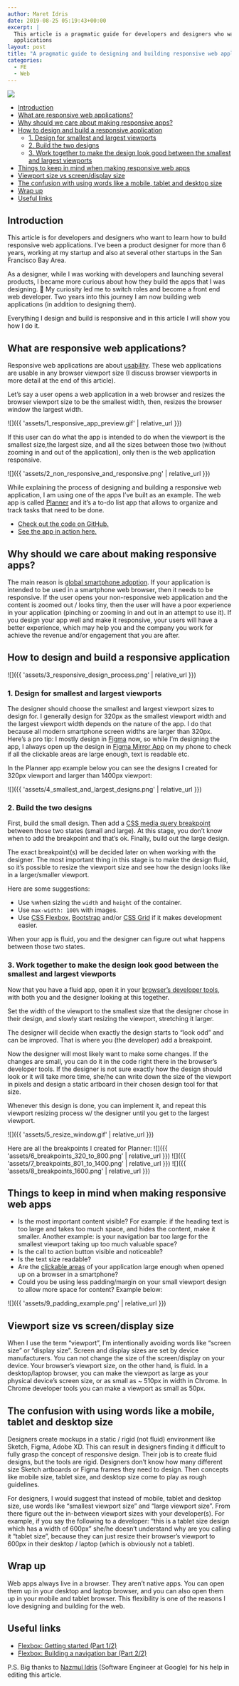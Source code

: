 ```yaml
---
author: Maret Idris
date: 2019-08-25 05:19:43+00:00
excerpt: |
  This article is a pragmatic guide for developers and designers who want to learn how to build responsive web
  applications
layout: post
title: "A pragmatic guide to designing and building responsive web applications"
categories:
  - FE
  - Web
---
```


<img class="post-hero-image" src="{{ 'assets/main_article_image.png' | relative_url }}"/>

<!-- START doctoc generated TOC please keep comment here to allow auto update -->
<!-- DON'T EDIT THIS SECTION, INSTEAD RE-RUN doctoc TO UPDATE -->

- [Introduction](#introduction)
- [What are responsive web applications?](#what-are-responsive-web-applications)
- [Why should we care about making responsive apps?](#why-should-we-care-about-making-responsive-apps)
- [How to design and build a responsive application](#how-to-design-and-build-a-responsive-application)
  - [1. Design for smallest and largest viewports](#1-design-for-smallest-and-largest-viewports)
  - [2. Build the two designs](#2-build-the-two-designs)
  - [3. Work together to make the design look good between the smallest and largest viewports](#3-work-together-to-make-the-design-look-good-between-the-smallest-and-largest-viewports)
- [Things to keep in mind when making responsive web apps](#things-to-keep-in-mind-when-making-responsive-web-apps)
- [Viewport size vs screen/display size](#viewport-size-vs-screendisplay-size)
- [The confusion with using words like a mobile, tablet and desktop size](#the-confusion-with-using-words-like-a-mobile-tablet-and-desktop-size)
- [Wrap up](#wrap-up)
- [Useful links](#useful-links)

<!-- END doctoc generated TOC please keep comment here to allow auto update -->

## Introduction

This article is for developers and designers who want to learn how to build responsive web
applications. I’ve been a product designer for more than 6 years, working at my startup and also at
several other startups in the San Francisco Bay Area.

As a designer, while I was working with developers and launching several products, I became more
curious about how they build the apps that I was designing. 🤔 My curiosity led me to switch roles
and become a front end web developer. Two years into this journey I am now building web applications
(in addition to designing them).

Everything I design and build is responsive and in this article I will show you how I do it.

## What are responsive web applications?

Responsive web applications are about
[usability](https://www.interaction-design.org/literature/topics/usability). These web applications
are usable in any browser viewport size (I discuss browser viewports in more detail at the end of
this article).

Let’s say a user opens a web application in a web browser and resizes the browser viewport size to
be the smallest width, then, resizes the browser window the largest width.

![]({{ 'assets/1_responsive_app_preview.gif' | relative_url }})

If this user can do what the app is intended to do when the viewport is the smallest size,the
largest size, and all the sizes between those two (without zooming in and out of the application),
only then is the web application responsive.

![]({{ 'assets/2_non_responsive_and_responsive.png' | relative_url }})

While explaining the process of designing and building a responsive web application, I am using one
of the apps I’ve built as an example. The web app is called
[Planner](https://maretidris.github.io/planner-web-app/) and it’s a to-do list app that allows to
organize and track tasks that need to be done.

- [Check out the code on GitHub.](https://github.com/MaretIdris/planner-web-app)
- [See the app in action here.](https://maretidris.github.io/planner-web-app/)

## Why should we care about making responsive apps?

The main reason is
[global smartphone adoption](https://www.statista.com/statistics/330695/number-of-smartphone-users-worldwide/).
If your application is intended to be used in a smartphone web browser, then it needs to be
responsive. If the user opens your non-responsive web application and the content is zoomed out /
looks tiny, then the user will have a poor experience in your application (pinching or zooming in
and out in an attempt to use it). If you design your app well and make it responsive, your users
will have a better experience, which may help you and the company you work for achieve the revenue
and/or engagement that you are after.

## How to design and build a responsive application

![]({{ 'assets/3_responsive_design_process.png' | relative_url }})

### 1. Design for smallest and largest viewports

The designer should choose the smallest and largest viewport sizes to design for. I generally design
for 320px as the smallest viewport width and the largest viewport width depends on the nature of the
app. I do that because all modern smartphone screen widths are larger than 320px. Here’s a pro tip:
I mostly design in [Figma](https://www.figma.com/files/recent) now, so while I’m designing the app,
I always open up the design in [Figma Mirror App](https://help.figma.com/article/90-figma-mirror) on
my phone to check if all the clickable areas are large enough, text is readable etc.

In the Planner app example below you can see the designs I created for 320px viewport and larger
than 1400px viewport:

![]({{ 'assets/4_smallest_and_largest_designs.png' | relative_url }})

### 2. Build the two designs

First, build the small design. Then add a
[CSS media query breakpoint](https://css-tricks.com/css-media-queries/) between those two states
(small and large). At this stage, you don’t know when to add the breakpoint and that’s ok. Finally,
build out the large design.

The exact breakpoint(s) will be decided later on when working with the designer. The most important
thing in this stage is to make the design fluid, so it’s possible to resize the viewport size and
see how the design looks like in a larger/smaller viewport.

Here are some suggestions:

- Use `%`when sizing the `width` and `height` of the container.
- Use `max-width: 100%` with images.
- Use [CSS Flexbox](https://developer.mozilla.org/en-US/docs/Learn/CSS/CSS_layout/Flexbox),
  [Bootstrap](https://getbootstrap.com/) and/or
  [CSS Grid](https://developer.mozilla.org/en-US/docs/Web/CSS/CSS_Grid_Layout) if it makes
  development easier.

When your app is fluid, you and the designer can figure out what happens between those two states.

### 3. Work together to make the design look good between the smallest and largest viewports

Now that you have a fluid app, open it in your
[browser’s developer tools](https://developer.mozilla.org/en-US/docs/Learn/Common_questions/What_are_browser_developer_tools),
with both you and the designer looking at this together.

Set the width of the viewport to the smallest size that the designer chose in their design, and
slowly start resizing the viewport, stretching it larger.

The designer will decide when exactly the design starts to “look odd” and can be improved. That is
where you (the developer) add a breakpoint.

Now the designer will most likely want to make some changes. If the changes are small, you can do it
in the code right there in the browser’s developer tools. If the designer is not sure exactly how
the design should look or it will take more time, she/he can write down the size of the viewport in
pixels and design a static artboard in their chosen design tool for that size.

Whenever this design is done, you can implement it, and repeat this viewport resizing process w/ the
designer until you get to the largest viewport.

![]({{ 'assets/5_resize_window.gif' | relative_url }})

Here are all the breakpoints I created for Planner:
![]({{ 'assets/6_breakpoints_320_to_800.png' | relative_url }})
![]({{ 'assets/7_breakpoints_801_to_1400.png' | relative_url }})
![]({{ 'assets/8_breakpoints_1600.png' | relative_url }})

## Things to keep in mind when making responsive web apps

- Is the most important content visible? For example: if the heading text is too large and takes too
  much space, and hides the content, make it smaller. Another example: is your navigation bar too
  large for the smallest viewport taking up too much valuable space?
- Is the call to action button visible and noticeable?
- Is the text size readable?
- Are the
  [clickable areas](https://www.smashingmagazine.com/2012/02/finger-friendly-design-ideal-mobile-touchscreen-target-sizes/)
  of your application large enough when opened up on a browser in a smartphone?
- Could you be using less padding/margin on your small viewport design to allow more space for
  content? Example below:

![]({{ 'assets/9_padding_example.png' | relative_url }})

## Viewport size vs screen/display size

When I use the term “viewport”, I’m intentionally avoiding words like “screen size” or “display
size”. Screen and display sizes are set by device manufacturers. You can not change the size of the
screen/display on your device. Your browser’s viewport size, on the other hand, is fluid. In a
desktop/laptop browser, you can make the viewport as large as your physical device’s screen size, or
as small as ~ 510px in width in Chrome. In Chrome developer tools you can make a viewport as small
as 50px.

## The confusion with using words like a mobile, tablet and desktop size

Designers create mockups in a static / rigid (not fluid) environment like Sketch, Figma, Adobe XD.
This can result in designers finding it difficult to fully grasp the concept of responsive design.
Their job is to create fluid designs, but the tools are rigid. Designers don’t know how many
different size Sketch artboards or Figma frames they need to design. Then concepts like mobile size,
tablet size, and desktop size come to play as rough guidelines.

For designers, I would suggest that instead of mobile, tablet and desktop size, use words like
“smallest viewport size” and “large viewport size”. From there figure out the in-between viewport
sizes with your developer(s). For example, if you say the following to a developer: “this is a
tablet size design which has a width of 600px” she/he doesn’t understand why are you calling it
“tablet size”, because they can just resize their browser’s viewport to 600px in their desktop /
laptop (which is obviously not a tablet).

## Wrap up

Web apps always live in a browser. They aren’t native apps. You can open them up in your desktop and
laptop browser, and you can also open them up in your mobile and tablet browser. This flexibility is
one of the reasons I love designing and building for the web.

## Useful links

- [Flexbox: Getting started (Part 1/2)](https://codeburst.io/flexbox-getting-started-part-1-2-2e101815d405)
- [Flexbox: Building a navigation bar (Part 2/2)](https://codeburst.io/flexbox-building-a-navigation-part-2-2-6cc58b9d4173)

P.S. Big thanks to [Nazmul Idris](https://developerlife.com/about-me/) (Software Engineer at Google)
for his help in editing this article.
